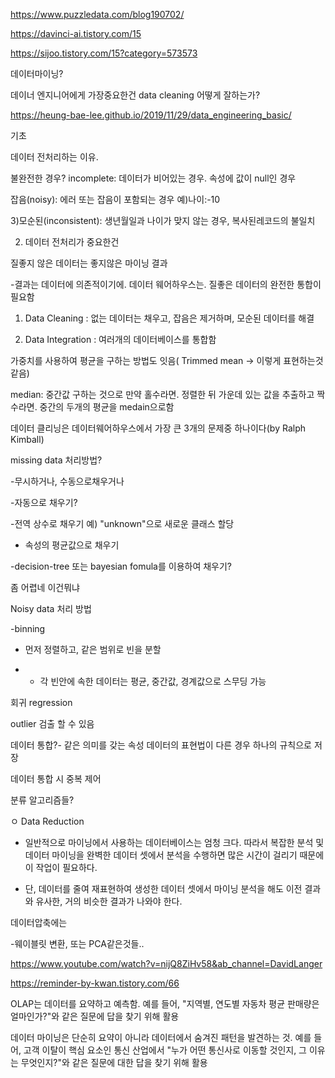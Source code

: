 https://www.puzzledata.com/blog190702/

https://davinci-ai.tistory.com/15


https://sijoo.tistory.com/15?category=573573

데이터마이닝?

데이너 엔지니어에게 가장중요한건 data cleaning 어떻게 잘하는가?


https://heung-bae-lee.github.io/2019/11/29/data_engineering_basic/

기초

데이터 전처리하는 이유.

불완전한 경우? incomplete: 데이터가 비어있는 경우. 속성에 값이 null인 경우

잡음(noisy): 에러 또는 잡음이 포함되는 경우 예)나이:-10

3)모순된(inconsistent): 생년월일과 나이가 맞지 않는 경우, 복사된레코드의 불일치

2. 데이터 전처리가 중요한건



질좋지 않은 데이터는 좋지않은 마이닝 결과

-결과는 데이터에 의존적이기에. 데이터 웨어하우스는. 질좋은 데이터의 완전한 통합이 필요함


1) Data Cleaning : 없는 데이터는 채우고, 잡음은 제거하며, 모순된 데이터를 해결

2) Data Integration : 여러개의 데이터베이스를 통합함


가중치를 사용하여 평균을 구하는 방법도 잇음( Trimmed mean -> 이렇게 표현하는것 같음)

median: 중간값 구하는 것으로 만약 홀수라면. 정렬한 뒤 가운데 있는 값을 추출하고 짝수라면. 중간의 두개의 평균을 medain으로함


데이터 클리닝은 데이터웨어하우스에서 가장 큰 3개의 문제중 하나이다(by Ralph Kimball)


missing data 처리방법?


-무시하거나, 수동으로채우거나

-자동으로 채우기? 

 -전역 상수로 채우기 예) "unknown"으로 새로운 클래스 할당
 
 - 속성의 평균값으로 채우기

 -decision-tree 또는 bayesian fomula를 이용하여 채우기? 
 
 좀 어렵네 이건뭐냐
 
 
 Noisy data 처리 방법
 
 -binning
 
  - 먼저 정렬하고, 같은 범위로 빈을 분할

-  - 각 빈안에 속한 데이터는 평균, 중간값, 경계값으로 스무딩 가능


 회귀 regression
 
  outlier 검출 할 수 있음
  
  
  데이터 통합?- 같은 의미를 갖는 속성 데이터의 표현법이 다른 경우 하나의 규칙으로 저장
  
  데이터 통합 시 중복 제어
  
  

  분류 알고리즘들? 
  
  
  ㅇ Data Reduction 

 - 일반적으로 마이닝에서 사용하는 데이터베이스는 엄청 크다. 따라서 복잡한 분석 및 데이터 마이닝을 완벽한 데이터 셋에서 분석을 수행하면 많은 시간이 걸리기 때문에 이 작업이 필요하다.

- 단, 데이터를 줄여 재표현하여 생성한 데이터 셋에서 마이닝 분석을 해도 이전 결과와 유사한, 거의 비슷한 결과가 나와야 한다.



데이터압축에는

-웨이블릿 변환, 또는 PCA같은것들..


https://www.youtube.com/watch?v=nijQ8ZiHv58&ab_channel=DavidLanger


https://reminder-by-kwan.tistory.com/66


OLAP는 데이터를 요약하고 예측함. 예를 들어, "지역별, 연도별 자동차 평균 판매량은 얼마인가?"와 같은 질문에 답을 찾기 위해 활용

데이터 마이닝은 단순히 요약이 아니라 데이터에서 숨겨진 패턴을 발견하는 것. 예를 들어, 고객 이탈이 핵심 요소인 통신 산업에서 "누가 어떤 통신사로 이동할 것인지, 그 이유는 무엇인지?"와 같은 질문에 대한 답을 찾기 위해 활용
 
